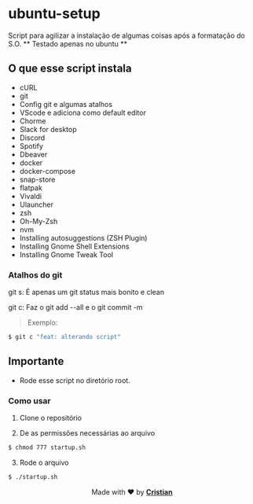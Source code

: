 # ubuntu-setup

Script para agilizar a instalação de algumas coisas após a formatação do S.O.
** Testado apenas no ubuntu **
## O que esse script instala

* cURL
* git
* Config git e algumas atalhos 
* VScode e adiciona como default editor
* Chorme
* Slack for desktop
* Discord
* Spotify
* Dbeaver
* docker
* docker-compose
* snap-store
* flatpak
* Vivaldi
* Ulauncher
* zsh
* Oh-My-Zsh
* nvm
* Installing autosuggestions (ZSH Plugin)
* Installing Gnome Shell Extensions
* Installing Gnome Tweak Tool
### Atalhos do git

git s:
É apenas um git status mais bonito e clean

git c:
Faz o git add --all e o git commit -m 

> Exemplo:
```bash
$ git c "feat: alterando script"
```

## Importante
* Rode esse script no diretório root.

### Como usar 

1. Clone o repositório

2. De as permissões necessárias ao arquivo

``` bash
$ chmod 777 startup.sh
```

3. Rode o arquivo

``` bash
$ ./startup.sh
```

<p align="center">Made with ❤️ by <strong><a href="https://cristuker.github.io" target="blank" >Cristian</></p></strong>
